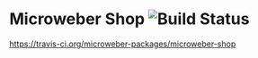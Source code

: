 # Microweber Shop ![Build Status](https://api.travis-ci.org/microweber-packages/microweber-shop.svg?branch=master)
https://travis-ci.org/microweber-packages/microweber-shop